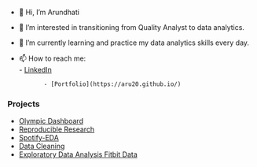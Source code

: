 - 👋 Hi, I’m Arundhati
- 👀 I’m interested in transitioning from Quality Analyst to data analytics.
- 🌱 I’m currently learning and practice my data analytics skills every day.
   <!--- 💞️ I’m looking to collaborate on ...--->
- 📫 How to reach me:  
             - [LinkedIn](www.linkedin.com/in/arundhati-panigrahi)
             
             - [Portfolio](https://aru20.github.io/)  

### Projects
- [Olympic Dashboard](https://github.com/aru20/Olympic/blob/master/README.md) 
- [Reproducible Research](https://github.com/aru20/Reproducible-Research-Assignment-2/blob/main/README.md)
- [Spotify-EDA](https://github.com/aru20/SpotifyTracks/edit/main/README.md)  
- [Data Cleaning](https://github.com/aru20/CourseraProject_GettingCleaningData#readme)
- [Exploratory Data Analysis Fitbit Data](https://github.com/aru20/RepData_PeerAssessment1/blob/master/README.md)

 
 
 
<!---
aru20/aru20 is a ✨ special ✨ repository because its `README.md` (this file) appears on your GitHub profile.
You can click the Preview link to take a look at your changes.
--->
